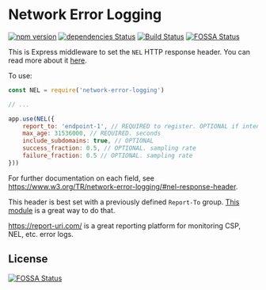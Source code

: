 Network Error Logging
==============
[![npm version](https://badge.fury.io/js/network-error-logging.svg)](https://badge.fury.io/js/network-error-logging)
[![dependencies Status](https://david-dm.org/Cherry/network-error-logging/status.svg)](https://david-dm.org/Cherry/network-error-logging)
[![Build Status](https://travis-ci.org/Cherry/network-error-logging.svg?branch=master)](https://travis-ci.org/Cherry/network-error-logging)
[![FOSSA Status](https://app.fossa.io/api/projects/git%2Bgithub.com%2FCherry%2Fnetwork-error-logging.svg?type=shield)](https://app.fossa.io/projects/git%2Bgithub.com%2FCherry%2Fnetwork-error-logging?ref=badge_shield)

This is Express middleware to set the `NEL` HTTP response header. You can read more about it [here](https://www.w3.org/TR/network-error-logging/#nel-response-header).

To use:

```javascript
const NEL = require('network-error-logging')

// ...

app.use(NEL({
	report_to: 'endpoint-1', // REQUIRED to register. OPTIONAL if intention is to remove a previous registration. defined in the Report-To header
	max_age: 31536000, // REQUIRED. seconds
	include_subdomains: true, // OPTIONAL
	success_fraction: 0.5, // OPTIONAL. sampling rate
	failure_fraction: 0.5 // OPTIONAL. sampling rate
}))
```
For further documentation on each field, see https://www.w3.org/TR/network-error-logging/#nel-response-header.

This header is best set with a previously defined `Report-To` group. [This module](https://github.com/Cherry/report-to) is a great way to do that.

https://report-uri.com/ is a great reporting platform for monitoring CSP, NEL, etc. error logs.

## License
[![FOSSA Status](https://app.fossa.io/api/projects/git%2Bgithub.com%2FCherry%2Fnetwork-error-logging.svg?type=large)](https://app.fossa.io/projects/git%2Bgithub.com%2FCherry%2Fnetwork-error-logging?ref=badge_large)
